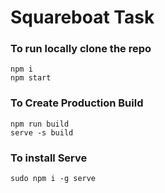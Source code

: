 # Squareboat Task

### To run locally clone the repo

```
npm i
npm start
```

### To Create Production Build

```
npm run build
serve -s build
```

### To install Serve

```
sudo npm i -g serve
```

